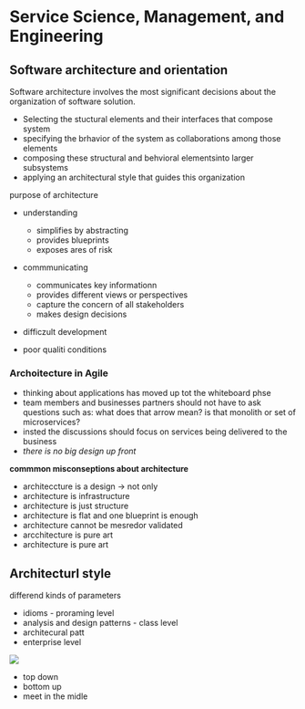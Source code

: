# Service Science, Management, and Engineering

## Software architecture and orientation
Software architecture involves the most significant decisions about the organization of software solution. 
- Selecting the stuctural elements and their interfaces that compose system
- specifying the brhavior of the system as collaborations among those elements
- composing these structural and behvioral elementsinto larger subsystems
- applying an architectural style that guides this organization

purpose of architecture
- understanding
  - simplifies by abstracting
  - provides blueprints
  - exposes ares of risk
- commmunicating
  - communicates key informationn
  - provides different views or perspectives 
  - capture the concern of all stakeholders
  - makes design decisions  

- difficzult development
- poor qualiti conditions

### Archoitecture in Agile
- thinking about applications has moved up tot the whiteboard phse
- team members and businesses partners should not have to ask questions such as: what does that arrow mean? is that monolith or set of microservices?
- insted the discussions should focus on services being delivered to the business
- *there is no big design up front*

**commmon misconseptions about architecture**
- architeccture is a design -> not only
- architecture is infrastructure
- architecture is just structure
- architecture is flat and one blueprint is enough
- architecture cannot  be mesredor validated
- arcchitecture is pure art
- architecture is pure art

Architecturl style
- 
differend kinds of parameters
- idioms  - proraming level
- analysis and design patterns - class level
- architecural patt
- enterprise level

![](https://www.anujvarma.com/wp-content/uploads/zf_basic_thumb.gif)

- top down
- bottom up
- meet in the midle
